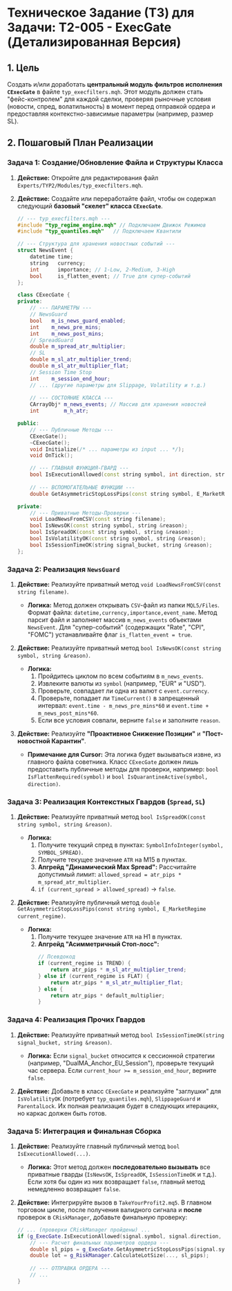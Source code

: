 ﻿# Техническое Задание (ТЗ) для Задачи: T2-005 - ExecGate (Детализированная Версия)

## 1. Цель

Создать и/или доработать **центральный модуль фильтров исполнения `CExecGate`** в файле `typ_execfilters.mqh`. Этот модуль должен стать "фейс-контролем" для каждой сделки, проверяя рыночные условия (новости, спред, волатильность) в момент перед отправкой ордера и предоставляя контекстно-зависимые параметры (например, размер SL).

## 2. Пошаговый План Реализации

### **Задача 1: Создание/Обновление Файла и Структуры Класса**

1.  **Действие:** Откройте для редактирования файл `Experts/TYP2/Modules/typ_execfilters.mqh`.
2.  **Действие:** Создайте или переработайте файл, чтобы он содержал следующий **базовый "скелет" класса `CExecGate`**.

    ```cpp
    // --- typ_execfilters.mqh ---
    #include "typ_regime_engine.mqh" // Подключаем Движок Режимов
    #include "typ_quantiles.mqh"   // Подключаем Квантили

    // --- Структура для хранения новостных событий ---
    struct NewsEvent {
        datetime time;
        string   currency;
        int      importance; // 1-Low, 2-Medium, 3-High
        bool     is_flatten_event; // True для супер-событий
    };

    class CExecGate {
    private:
        // --- ПАРАМЕТРЫ ---
        // NewsGuard
        bool   m_is_news_guard_enabled;
        int    m_news_pre_mins;
        int    m_news_post_mins;
        // SpreadGuard
        double m_spread_atr_multiplier;
        // SL
        double m_sl_atr_multiplier_trend;
        double m_sl_atr_multiplier_flat;
        // Session Time Stop
        int    m_session_end_hour;
        // ... (другие параметры для Slippage, Volatility и т.д.)
        
        // --- СОСТОЯНИЕ КЛАССА ---
        CArrayObj* m_news_events; // Массив для хранения новостей
        int        m_h_atr;

    public:
        // --- Публичные Методы ---
        CExecGate();
        ~CExecGate();
        void Initialize(/* ... параметры из input ... */);
        void OnTick();

        // --- ГЛАВНАЯ ФУНКЦИЯ-ГВАРД ---
        bool IsExecutionAllowed(const string symbol, int direction, string signal_bucket, string &reason);
        
        // --- ВСПОМОГАТЕЛЬНЫЕ ФУНКЦИИ ---
        double GetAsymmetricStopLossPips(const string symbol, E_MarketRegime current_regime);
    
    private:
        // --- Приватные Методы-Проверки ---
        void LoadNewsFromCSV(const string filename);
        bool IsNewsOK(const string symbol, string &reason);
        bool IsSpreadOK(const string symbol, string &reason);
        bool IsVolatilityOK(const string symbol, string &reason);
        bool IsSessionTimeOK(string signal_bucket, string &reason);
    };
    ```

### **Задача 2: Реализация `NewsGuard`**

1.  **Действие:** Реализуйте приватный метод `void LoadNewsFromCSV(const string filename)`.
    *   **Логика:** Метод должен открывать `CSV`-файл из папки `MQL5/Files`. Формат файла: `datetime,currency,importance,event_name`. Метод парсит файл и заполняет массив `m_news_events` объектами `NewsEvent`. Для "супер-событий" (содержащих "Rate", "CPI", "FOMC") устанавливайте флаг `is_flatten_event = true`.

2.  **Действие:** Реализуйте приватный метод `bool IsNewsOK(const string symbol, string &reason)`.
    *   **Логика:**
        1.  Пройдитесь циклом по всем событиям в `m_news_events`.
        2.  Извлеките валюты из `symbol` (например, "EUR" и "USD").
        3.  Проверьте, совпадает ли одна из валют с `event.currency`.
        4.  Проверьте, попадает ли `TimeCurrent()` в запрещенный интервал: `event.time - m_news_pre_mins*60` и `event.time + m_news_post_mins*60`.
        5.  Если все условия совпали, верните `false` и заполните `reason`.

3.  **Действие:** Реализуйте **"Проактивное Снижение Позиции"** и **"Пост-новостной Карантин"**.
    *   **Примечание для Cursor:** Эта логика будет вызываться извне, из главного файла советника. Класс `CExecGate` должен лишь предоставить публичные методы для проверки, например: `bool IsFlattenRequired(symbol)` и `bool IsQuarantineActive(symbol, direction)`.

### **Задача 3: Реализация Контекстных Гвардов (`Spread`, `SL`)**

1.  **Действие:** Реализуйте приватный метод `bool IsSpreadOK(const string symbol, string &reason)`.
    *   **Логика:**
        1.  Получите текущий спред в пунктах: `SymbolInfoInteger(symbol, SYMBOL_SPREAD)`.
        2.  Получите текущее значение `ATR` на M15 в пунктах.
        3.  **Апгрейд "Динамический Max Spread":** Рассчитайте допустимый лимит: `allowed_spread = atr_pips * m_spread_atr_multiplier`.
        4.  `if (current_spread > allowed_spread)` -> `false`.

2.  **Действие:** Реализуйте публичный метод `double GetAsymmetricStopLossPips(const string symbol, E_MarketRegime current_regime)`.
    *   **Логика:**
        1.  Получите текущее значение `ATR` на H1 в пунктах.
        2.  **Апгрейд "Асимметричный Стоп-лосс":**
            ```cpp
            // Псевдокод
            if (current_regime is TREND) {
                return atr_pips * m_sl_atr_multiplier_trend;
            } else if (current_regime is FLAT) {
                return atr_pips * m_sl_atr_multiplier_flat;
            } else {
                return atr_pips * default_multiplier;
            }
            ```

### **Задача 4: Реализация Прочих Гвардов**

1.  **Действие:** Реализуйте приватный метод `bool IsSessionTimeOK(string signal_bucket, string &reason)`.
    *   **Логика:** Если `signal_bucket` относится к сессионной стратегии (например, "DualMA_Anchor_EU_Session"), проверьте текущий час сервера. Если `current_hour >= m_session_end_hour`, верните `false`.

2.  **Действие:** Добавьте в класс `CExecGate` и реализуйте "заглушки" для `IsVolatilityOK` (потребует `typ_quantiles.mqh`), `SlippageGuard` и `ParentalLock`. Их полная реализация будет в следующих итерациях, но каркас должен быть готов.

### **Задача 5: Интеграция и Финальная Сборка**

1.  **Действие:** Реализуйте главный публичный метод `bool IsExecutionAllowed(...)`.
    *   **Логика:** Этот метод должен **последовательно вызывать** все приватные гварды (`IsNewsOK`, `IsSpreadOK`, `IsSessionTimeOK` и т.д.). Если хотя бы один из них возвращает `false`, главный метод немедленно возвращает `false`.

2.  **Действие:** Интегрируйте вызов в `TakeYourProfit2.mq5`. В главном торговом цикле, после получения валидного сигнала и **после** проверок в `CRiskManager`, добавьте финальную проверку:
    ```cpp
    // ... (проверки CRiskManager пройдены) ...
    if (g_ExecGate.IsExecutionAllowed(signal.symbol, signal.direction, signal.bucket, reason)) {
        // --- Расчет финальных параметров ордера ---
        double sl_pips = g_ExecGate.GetAsymmetricStopLossPips(signal.symbol, g_currentRegime);
        double lot = g_RiskManager.CalculateLotSize(..., sl_pips);
        
        // --- ОТПРАВКА ОРДЕРА ---
        // ...
    }
    ```